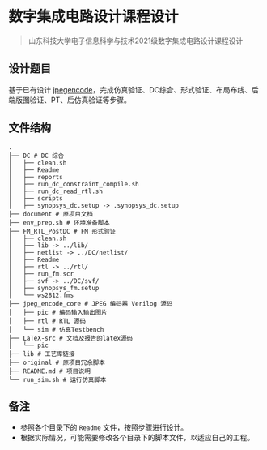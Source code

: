 # 数字集成电路设计课程设计
> 山东科技大学电子信息科学与技术2021级数字集成电路设计课程设计

## 设计题目
基于已有设计 [jpegencode](https://github.com/freecores/jpegencode)，完成仿真验证、DC综合、形式验证、布局布线、后端版图验证、PT、后仿真验证等步骤。

## 文件结构
```
.
├── DC # DC 综合
│   ├── clean.sh
│   ├── Readme
│   ├── reports
│   ├── run_dc_constraint_compile.sh
│   ├── run_dc_read_rtl.sh
│   ├── scripts
│   ├── synopsys_dc.setup -> .synopsys_dc.setup
├── document # 原项目文档
├── env_prep.sh # 环境准备脚本
├── FM_RTL_PostDC # FM 形式验证
│   ├── clean.sh
│   ├── lib -> ../lib/
│   ├── netlist -> ../DC/netlist/
│   ├── Readme
│   ├── rtl -> ../rtl/
│   ├── run_fm.scr
│   ├── svf -> ../DC/svf/
│   ├── synopsys_fm.setup
│   └── ws2812.fms
├── jpeg_encode_core # JPEG 编码器 Verilog 源码
│   ├── pic # 编码输入输出图片
│   ├── rtl # RTL 源码
│   └── sim # 仿真Testbench
├── LaTeX-src # 文档及报告的latex源码
│   └── pic
├── lib # 工艺库链接
├── original # 原项目冗余脚本
├── README.md # 项目说明
└── run_sim.sh # 运行仿真脚本

```

## 备注
- 参照各个目录下的 `Readme` 文件，按照步骤进行设计。
- 根据实际情况，可能需要修改各个目录下的脚本文件，以适应自己的工程。

